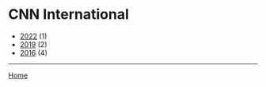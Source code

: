 # CNN International

  * [2022](./cnn-international-2022.md) (1)
  * [2019](./cnn-international-2019.md) (2)
  * [2016](./cnn-international-2016.md) (4)

----

[Home](../index.md)
